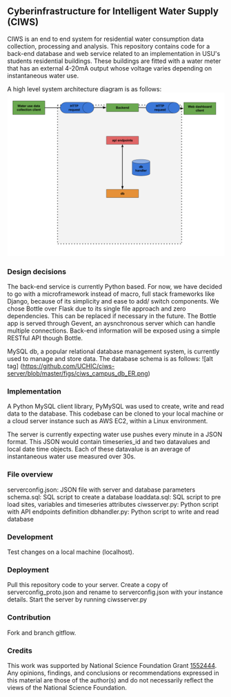 ## Cyberinfrastructure for Intelligent Water Supply (CIWS) 

CIWS is an end to end system for residential water consumption data collection, processing and analysis. This repository contains code for a back-end database and web service related to an implementation in USU's students residential buildings. These buildings are fitted with a water meter that has an external 4-20mA output whose voltage varies depending on instantaneous water use.

A high level system architecture diagram is as follows: 
![alt tag](https://github.com/UCHIC/ciws-server/blob/master/figs/CIWS_server_fig.png)

### Design decisions
The back-end service is currently Python based. For now, we have decided to go with a microframework instead of macro, full stack frameworks like Django, because of its simplicity and ease to add/ switch components. We chose Bottle over Flask due to its single file approach and zero dependencies. This can be replaced if necessary in the future. The Bottle app is served through Gevent, an aysnchronous server which can handle multiple connections. Back-end information will be exposed using a simple RESTful API though Bottle.

MySQL db, a popular relational database management system, is currently used to manage and store data. The database schema is as follows:
![alt tag] (https://github.com/UCHIC/ciws-server/blob/master/figs/ciws_campus_db_ER.png)

### Implementation
A Python MySQL client library, PyMySQL was used to create, write and read data to the database. This codebase can be cloned to your local machine or a cloud server instance such as AWS EC2, within a Linux environment.

The server is currently expecting water use pushes every minute in a JSON format. This JSON would contain timeseries_id and two datavalues and local date time objects. Each of these datavalue is an average of instantaneous water use measured over 30s.

### File overview
serverconfig.json: JSON file with server and database parameters
schema.sql: SQL script to create a database
loaddata.sql: SQL script to pre load sites, variables and timeseries attributes
ciwsserver.py: Python script with API endpoints definition
dbhandler.py: Python script to write and read database

### Development
Test changes on a local machine (localhost).

### Deployment
Pull this repository code to your server. Create a copy of serverconfig_proto.json and rename to serverconfig.json with your instance details. Start the server by running ciwsserver.py

### Contribution
Fork and branch gitflow.

### Credits

This work was supported by National Science Foundation Grant [1552444](https://www.nsf.gov/awardsearch/showAward?AWD_ID=1552444). Any opinions, findings, and conclusions or recommendations expressed in this material are those of the author(s) and do not necessarily reflect the views of the National Science Foundation.

